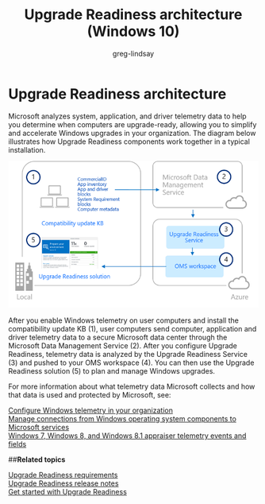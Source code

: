 ﻿---
title: Upgrade Readiness architecture (Windows 10)
description: Describes Upgrade Readiness architecture.
ms.prod: w10
author: greg-lindsay
ms.date: 04/25/2017
---

# Upgrade Readiness architecture

Microsoft analyzes system, application, and driver telemetry data to help you determine when computers are upgrade-ready, allowing you to simplify and accelerate Windows upgrades in your organization. The diagram below illustrates how Upgrade Readiness components work together in a typical installation. 

<!-- PRESERVING ORIGINAL IMAGE CODING JUST IN CASE 
<img src="media/image1.png" width="624" height="401" />
-->

![Upgrade Readiness architecture](../images/ur-arch-diagram.png)

After you enable Windows telemetry on user computers and install the compatibility update KB (1), user computers send computer, application and driver telemetry data to a secure Microsoft data center through the Microsoft Data Management Service (2). After you configure Upgrade Readiness, telemetry data is analyzed by the Upgrade Readiness Service (3) and pushed to your OMS workspace (4). You can then use the Upgrade Readiness solution (5) to plan and manage Windows upgrades.

For more information about what telemetry data Microsoft collects and how that data is used and protected by Microsoft, see:

[Configure Windows telemetry in your organization](/windows/configuration/configure-windows-telemetry-in-your-organization)<BR>
[Manage connections from Windows operating system components to Microsoft services](/windows/configuration/manage-connections-from-windows-operating-system-components-to-microsoft-services)<BR>
[Windows 7, Windows 8, and Windows 8.1 appraiser telemetry events and fields](https://go.microsoft.com/fwlink/?LinkID=822965)<BR>

##**Related topics**

[Upgrade Readiness requirements](upgrade-readiness-requirements.md)<BR>
[Upgrade Readiness release notes](upgrade-readiness-requirements.md#important-information-about-this-release)<BR>
[Get started with Upgrade Readiness](upgrade-readiness-get-started.md)<BR>
